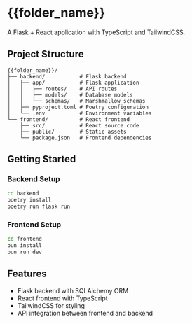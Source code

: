 # {{folder_name}}

A Flask + React application with TypeScript and TailwindCSS.

## Project Structure

```
{{folder_name}}/
├── backend/           # Flask backend
│   ├── app/           # Flask application
│   │   ├── routes/    # API routes
│   │   ├── models/    # Database models
│   │   └── schemas/   # Marshmallow schemas
│   ├── pyproject.toml # Poetry configuration
│   └── .env           # Environment variables
└── frontend/          # React frontend
    ├── src/           # React source code
    ├── public/        # Static assets
    └── package.json   # Frontend dependencies
```

## Getting Started

### Backend Setup

```bash
cd backend
poetry install
poetry run flask run
```

### Frontend Setup

```bash
cd frontend
bun install
bun run dev
```

## Features

- Flask backend with SQLAlchemy ORM
- React frontend with TypeScript
- TailwindCSS for styling
- API integration between frontend and backend
